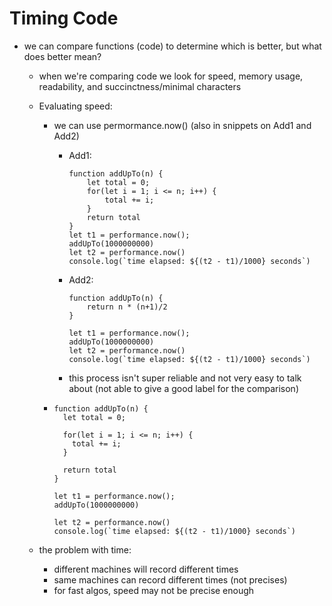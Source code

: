 # Timing Code

- we can compare functions (code) to determine which is better, but what does better mean?

  - when we're comparing code we look for speed, memory usage, readability, and succinctness/minimal characters

  - Evaluating speed:

    - we can use permormance.now() (also in snippets on Add1 and Add2)

      - Add1:
        ```
        function addUpTo(n) {
            let total = 0;
            for(let i = 1; i <= n; i++) {
                total += i;
            }
            return total
        }
        let t1 = performance.now();
        addUpTo(1000000000)
        let t2 = performance.now()
        console.log(`time elapsed: ${(t2 - t1)/1000} seconds`)
        ```
      - Add2:

        ```
        function addUpTo(n) {
            return n * (n+1)/2
        }

        let t1 = performance.now();
        addUpTo(1000000000)
        let t2 = performance.now()
        console.log(`time elapsed: ${(t2 - t1)/1000} seconds`)
        ```

      - this process isn't super reliable and not very easy to talk about (not able to give a good label for the comparison)

    - ```
      function addUpTo(n) {
        let total = 0;

        for(let i = 1; i <= n; i++) {
          total += i;
        }

        return total
      }

      let t1 = performance.now();
      addUpTo(1000000000)

      let t2 = performance.now()
      console.log(`time elapsed: ${(t2 - t1)/1000} seconds`)
      ```

  - the problem with time:
    - different machines will record different times
    - same machines can record different times (not precises)
    - for fast algos, speed may not be precise enough
